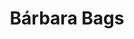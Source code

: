 ---
title: "Bárbara Bags"
url: /ciudad-autonoma-de-buenos-aires/barbara-bags/
shop: bolsas y maletas
---